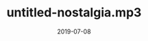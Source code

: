 --- 
layout: sheets-layout
title: "untitled-nostalgia.mp3"
date: 2019-07-08
categories: original-works
pdf-link: untitled-nostalgia-mp3.pdf
pdf-lyric: "#"
yt-link: "#"
muse-link: "#"
---